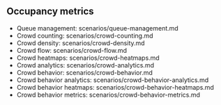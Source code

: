 ## Occupancy metrics

- Queue management: scenarios/queue-management.md
- Crowd counting: scenarios/crowd-counting.md
- Crowd density: scenarios/crowd-density.md
- Crowd flow: scenarios/crowd-flow.md
- Crowd heatmaps: scenarios/crowd-heatmaps.md
- Crowd analytics: scenarios/crowd-analytics.md
- Crowd behavior: scenarios/crowd-behavior.md
- Crowd behavior analytics: scenarios/crowd-behavior-analytics.md
- Crowd behavior heatmaps: scenarios/crowd-behavior-heatmaps.md
- Crowd behavior metrics: scenarios/crowd-behavior-metrics.md
